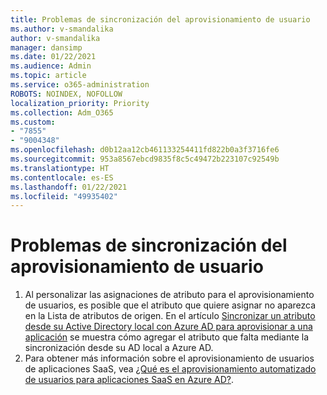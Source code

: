 ```yaml
---
title: Problemas de sincronización del aprovisionamiento de usuario
ms.author: v-smandalika
author: v-smandalika
manager: dansimp
ms.date: 01/22/2021
ms.audience: Admin
ms.topic: article
ms.service: o365-administration
ROBOTS: NOINDEX, NOFOLLOW
localization_priority: Priority
ms.collection: Adm_O365
ms.custom:
- "7855"
- "9004348"
ms.openlocfilehash: d0b12aa12cb461133254411fd822b0a3f3716fe6
ms.sourcegitcommit: 953a8567ebcd9835f8c5c49472b223107c92549b
ms.translationtype: HT
ms.contentlocale: es-ES
ms.lasthandoff: 01/22/2021
ms.locfileid: "49935402"
---
```

# <a name="user-provisioning-sync-issues"></a>Problemas de sincronización del aprovisionamiento de usuario

1. Al personalizar las asignaciones de atributo para el aprovisionamiento de usuarios, es posible que el atributo que quiere asignar no aparezca en la Lista de atributos de origen. En el artículo [Sincronizar un atributo desde su Active Directory local con Azure AD para aprovisionar a una aplicación](https://docs.microsoft.com/azure/active-directory/app-provisioning/user-provisioning-sync-attributes-for-mapping) se muestra cómo agregar el atributo que falta mediante la sincronización desde su AD local a Azure AD.
2. Para obtener más información sobre el aprovisionamiento de usuarios de aplicaciones SaaS, vea [¿Qué es el aprovisionamiento automatizado de usuarios para aplicaciones SaaS en Azure AD?](https://docs.microsoft.com/azure/active-directory/app-provisioning/user-provisioning).